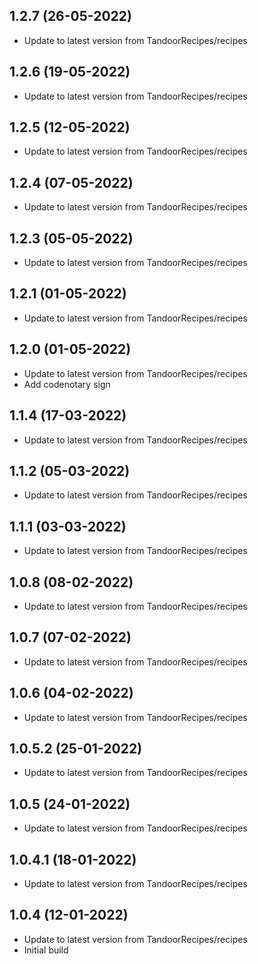 
## 1.2.7 (26-05-2022)
- Update to latest version from TandoorRecipes/recipes

## 1.2.6 (19-05-2022)
- Update to latest version from TandoorRecipes/recipes

## 1.2.5 (12-05-2022)
- Update to latest version from TandoorRecipes/recipes

## 1.2.4 (07-05-2022)
- Update to latest version from TandoorRecipes/recipes

## 1.2.3 (05-05-2022)
- Update to latest version from TandoorRecipes/recipes

## 1.2.1 (01-05-2022)
- Update to latest version from TandoorRecipes/recipes

## 1.2.0 (01-05-2022)
- Update to latest version from TandoorRecipes/recipes
- Add codenotary sign

## 1.1.4 (17-03-2022)

- Update to latest version from TandoorRecipes/recipes

## 1.1.2 (05-03-2022)

- Update to latest version from TandoorRecipes/recipes

## 1.1.1 (03-03-2022)

- Update to latest version from TandoorRecipes/recipes

## 1.0.8 (08-02-2022)

- Update to latest version from TandoorRecipes/recipes

## 1.0.7 (07-02-2022)

- Update to latest version from TandoorRecipes/recipes

## 1.0.6 (04-02-2022)

- Update to latest version from TandoorRecipes/recipes

## 1.0.5.2 (25-01-2022)

- Update to latest version from TandoorRecipes/recipes

## 1.0.5 (24-01-2022)

- Update to latest version from TandoorRecipes/recipes

## 1.0.4.1 (18-01-2022)

- Update to latest version from TandoorRecipes/recipes

## 1.0.4 (12-01-2022)

- Update to latest version from TandoorRecipes/recipes
- Initial build
